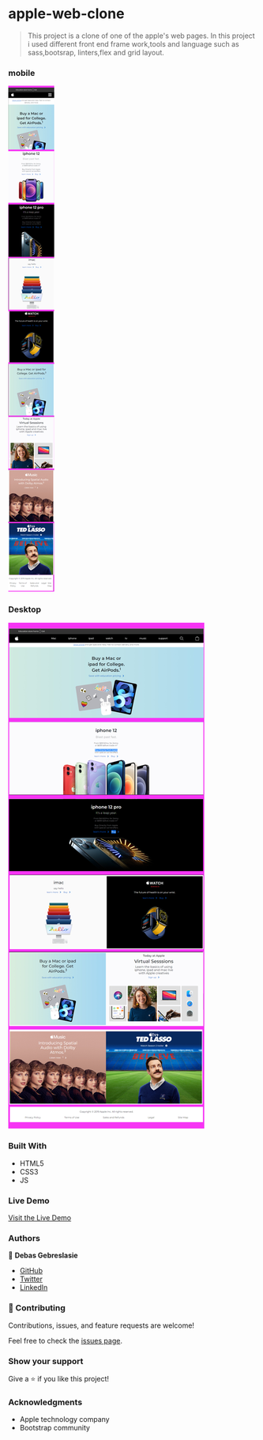 # apple-web-clone
>This project is a clone of one of the apple's web pages. In this project i used different front end  frame work,tools and language such as sass,bootsrap, linters,flex and grid layout.
### mobile 
![screenshot](./dist/asset/Screen-Shoot/mobile-screen-shoot-mobile.png)
### Desktop
![screenshot](./dist/asset/Screen-Shoot/Desktop-screen-shoot.png)
### Built With

- HTML5
- CSS3
- JS

### Live Demo

[Visit the Live Demo](https://debas-31.github.io/apple-web-clone/)


### Authors

👤 **Debas Gebreslasie**

- [GitHub](https://github.com/Debas-31)
- [Twitter](https://twitter.com/DEBSH76956492)
- [LinkedIn](https://www.linkedin.com/in/debas-gebrengus-5256a2159/)

### 🤝 Contributing

Contributions, issues, and feature requests are welcome!

Feel free to check the [issues page](https://github.com/Debas-31/apple-web-clone/issues).

### Show your support

Give a ⭐️ if you like this project!

### Acknowledgments
- Apple technology company
- Bootstrap community

